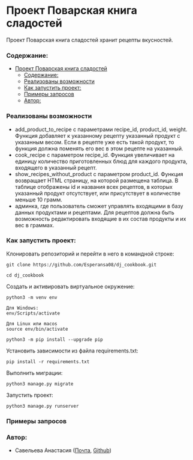 
# Проект  Поварская книга сладостей
Проект  Поварская книга сладостей хранит рецепты вкусностей.


### Содержание:
- [Проект  Поварская книга сладостей](#проект--поварская-книга-сладостей)
    - [Содержание:](#содержание)
    - [Реализованы возможности](#реализованы-возможности)
    - [Как запустить проект:](#как-запустить-проект)
    - [Примеры запросов](#примеры-запросов)
    - [Автор:](#автор)


### Реализованы возможности
* add_product_to_recipe с параметрами recipe_id, product_id, weight. Функция добавляет к указанному рецепту указанный продукт с указанным весом. Если в рецепте уже есть такой продукт, то функция должна поменять его вес в этом рецепте на указанный.
*  cook_recipe c параметром recipe_id. Функция увеличивает на единицу количество приготовленных блюд для каждого продукта, входящего в указанный рецепт.
*   show_recipes_without_product с параметром product_id. Функция возвращает HTML страницу, на которой размещена таблица. В таблице отображены id и названия всех рецептов, в которых указанный продукт отсутствует, или присутствует в количестве меньше 10 грамм.
*   админка, где пользователь сможет управлять входящими в базу данных продуктами и рецептами. Для рецептов должна быть возможность редактировать входящие в их состав продукты и их вес в граммах.


### Как запустить проект:

Клонировать репозиторий и перейти в него в командной строке:

```
git clone https://github.com/Esperansa08/dj_cookbook.git
```
```
cd dj_cookbook
```

Cоздать и активировать виртуальное окружение:

```
python3 -m venv env
```
```
Для Windows:
env/Scripts/activate

Для Linux или macos
source env/bin/activate
```
```
python3 -m pip install --upgrade pip
```

Установить зависимости из файла requirements.txt:
```
pip install -r requirements.txt
```

Выполнить миграции:
```
python3 manage.py migrate
```

Запустить проект:
```
python3 manage.py runserver
```


### Примеры запросов





### Автор:
 * Савельева Анастасия ([Почта](Visteria09@yandex.ru), [Github](https://github.com/Esperansa08))
